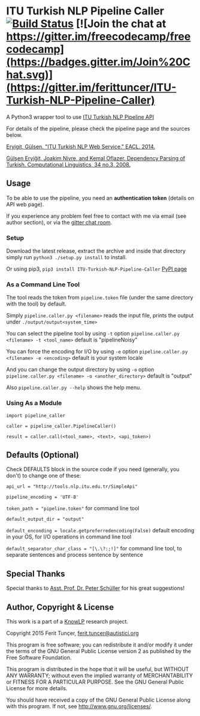 # ITU Turkish NLP Pipeline Caller [![Build Status](https://travis-ci.org/ferittuncer/ITU-Turkish-NLP-Pipeline-Caller.svg?branch=master)](https://travis-ci.org/ferittuncer/ITU-Turkish-NLP-Pipeline-Caller) [![Join the chat at https://gitter.im/freecodecamp/freecodecamp](https://badges.gitter.im/Join%20Chat.svg)](https://gitter.im/ferittuncer/ITU-Turkish-NLP-Pipeline-Caller)
 A Python3 wrapper tool to use [ITU Turkish NLP Pipeline API](http://tools.nlp.itu.edu.tr/)


For details of the pipeline, please check the pipeline page and the sources below.

[Eryigit, Gülsen. "ITU Turkish NLP Web Service." EACL. 2014.](http://web.itu.edu.tr/gulsenc/papers/itunlp.pdf)

[Gülşen Eryiğit, Joakim Nivre, and Kemal Oflazer. Dependency Parsing 
of Turkish. Computational Linguistics, 34 no.3, 2008.](http://www.mitpressjournals.org/doi/pdf/10.1162/coli.2008.07-017-R1-06-83)

## Usage
To be able to use the pipeline, you need an **authentication token** (details on API web page).

If you experience any problem feel free to contact with me via email (see author section), or via the [gitter chat room](https://gitter.im/ferittuncer/ITU-Turkish-NLP-Pipeline-Caller).
### Setup
Download the latest release, extract the archive and inside that directory simply run `python3 ./setup.py install` to install.

Or using pip3, `pip3 install ITU-Turkish-NLP-Pipeline-Caller`
[PyPI page](https://pypi.python.org/pypi/ITU-Turkish-NLP-Pipeline-Caller/1.0.1)
### As a Command Line Tool
The tool reads the token from `pipeline.token` file (under the same directory with the tool) by default.

Simply
`pipeline.caller.py <filename>`
reads the input file, prints the output under `./output/output<system_time>`

You can select the pipeline tool by using `-t` option
`pipeline.caller.py <filename> -t <tool_name>`
default is "pipelineNoisy"

You can force the encoding for I/O by using `-e` option
`pipeline.caller.py <filename> -e <encoding>`
default is your system locale

And you can change the output directory by using `-o` option
`pipeline.caller.py <filename> -o <another_directory>`
default is "output"

Also `pipeline.caller.py --help` shows the help menu.
### Using As a Module

`import pipeline_caller`

`caller = pipeline_caller.PipelineCaller()`

`result = caller.call(<tool_name>, <text>, <api_token>)`

##  Defaults (Optional)

Check DEFAULTS block in the source code if you need (generally, you don't) to change one of these:

`api_url = "http://tools.nlp.itu.edu.tr/SimpleApi"` 

`pipeline_encoding = 'UTF-8'`

`token_path = "pipeline.token"` for command line tool

`default_output_dir = "output"`

`default_enconding = locale.getpreferredencoding(False)` default encoding in your OS, for I/O operations in command line tool

`default_separator_char_class = "[\.\?:;!]"` for command line tool, to separate sentences and process sentence by sentence
## Special Thanks
Special thanks to [Asst. Prof. Dr. Peter Schüller](https://github.com/peschue) for his great suggestions!

## Author, Copyright & License
This work is a part of a [KnowLP](http://www.knowlp.com) research project.

Copyright 2015 Ferit Tunçer, <ferit.tuncer@autistici.org>

This program is free software; you can redistribute it and/or
modify it under the terms of the GNU General Public License version 2
as published by the Free Software Foundation.

This program is distributed in the hope that it will be useful,
but WITHOUT ANY WARRANTY; without even the implied warranty of
MERCHANTABILITY or FITNESS FOR A PARTICULAR PURPOSE.  See the
GNU General Public License for more details.

You should have received a copy of the GNU General Public License
along with this program.  If not, see <http://www.gnu.org/licenses/>.
